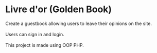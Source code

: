 # Livre d'or (Golden Book)
Create a guestbook allowing users to leave their opinions on the site.
<br><br>
Users can sign in and login.
<br><br>
This project is made using OOP PHP.